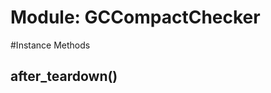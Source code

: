 # Module: GCCompactChecker
    




#Instance Methods
## after_teardown() [](#method-i-after_teardown)

